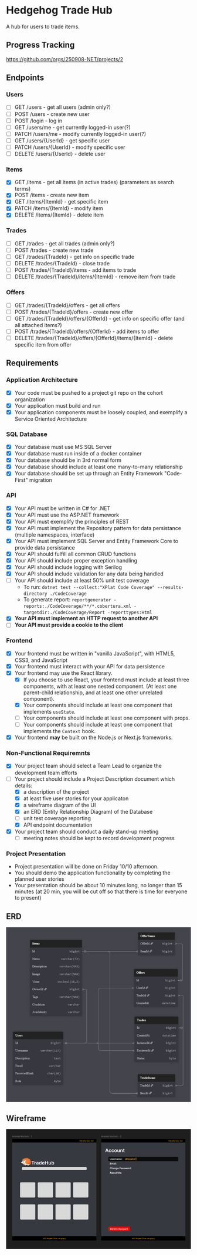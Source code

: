 # Hedgehog Trade Hub

A hub for users to trade items. 

## Progress Tracking

https://github.com/orgs/250908-NET/projects/2

## Endpoints

### Users

- [ ] GET /users - get all users (admin only?)
- [ ] POST /users - create new user
- [ ] POST /login - log in
- [ ] GET /users/me - get currently logged-in user(?)
- [ ] PATCH /users/me - modify currently logged-in user(?)
- [ ] GET /users/{UserId} - get specific user
- [ ] PATCH /users/{UserId} - modify specific user
- [ ] DELETE /users/{UserId} - delete user

### Items

- [X] GET /items - get all items (in active trades) (parameters as search terms)
- [X] POST /items - create new item
- [X] GET /items/{ItemId} - get specific item
- [X] PATCH /items/{ItemId} - modify item
- [X] DELETE /items/{ItemId} - delete item

### Trades

- [ ] GET /trades - get all trades (admin only?)
- [ ] POST /trades - create new trade
- [ ] GET /trades/{TradeId} - get info on specific trade
- [ ] DELETE /trades/{TradeId} - close trade
- [ ] POST /trades/{TradeId}/items - add items to trade
- [ ] DELETE /trades/{TradeId}/items/{ItemId} - remove item from trade

### Offers

- [ ] GET /trades/{TradeId}/offers - get all offers
- [ ] POST /trades/{TradeId}/offers - create new offer
- [ ] GET /trades/{TradeId}/offers/{OfferId} - get info on specific offer (and all attached items?)
- [ ] POST /trades/{TradeId}/offers/{OfferId} - add items to offer
- [ ] DELETE /trades/{TradeId}/offers/{OfferId}/items/{ItemId} - delete specific item from offer

## Requirements

### Application Architecture

- [X] Your code must be pushed to a project git repo on the cohort organization
- [X] Your application must build and run
- [X] Your application components must be loosely coupled, and exemplify a Service Oriented Architecture

### SQL Database

- [X] Your database must use MS SQL Server
- [X] Your database must run inside of a docker container
- [X] Your database should be in 3rd normal form
- [X] Your database should include at least one many-to-many relationship
- [X] Your database should be set up through an Entity Framework "Code-First" migration

### API

- [X] Your API must be written in C# for .NET
- [X] Your API must use the ASP.NET framework
- [X] Your API must exemplify the principles of REST
- [X] Your API must implement the Repository pattern for data persistance (multiple namespaces, interface)
- [X] Your API must implement SQL Server and Entity Framework Core to provide data persistance
- [X] Your API should fulfill all common CRUD functions
- [X] Your API should include proper exception handling
- [X] Your API should include logging with Serilog
- [X] Your API should include validation for any data being handled
- [ ] Your API should include at least 50% unit test coverage
  - To run: `dotnet test --collect:"XPlat Code Coverage" --results-directory ./CodeCoverage`
  - To generate report: `reportgenerator -reports:./CodeCoverage/**/*.cobertura.xml -targetdir:./CodeCoverage/Report -reporttypes:Html`
- [X] **Your API must implement an HTTP request to another API**
- [ ] **Your API must provide a cookie to the client**

### Frontend

- [X] Your frontend must be written in "vanilla JavaScript", with HTML5, CSS3, and JavaScript
- [X] Your frontend must interact with your API for data persistence
- [X] Your frontend may use the React library.
    - [X] If you choose to use React, your frontend must include at least three components, with at least one nested component. (At least one parent-child relationship, and at least one other unrelated component).
    - [X] Your components should include at least one component that implements `useState`.
    - [ ] Your components should include at least one component with props.
    - [ ] Your components should include at least one component that implements the `Context` hook.
- [X] Your frontend __may__ be built on the Node.js or Next.js frameworks.

### Non-Functional Requiremnts

- [X] Your project team should select a Team Lead to organize the development team efforts
- [ ] Your project should include a Project Description document which details:
    - [X] a description of the project
    - [X] at least five user stories for your applicaton
    - [X] a wireframe diagram of the UI
    - [X] an ERD (Entity Relationship Diagram) of the Database
    - [ ] unit test coverage reporting
    - [X] API endpoint documentation
- [X] Your project team should conduct a daily stand-up meeting
    - [ ] meeting notes should be kept to record development progress

### Project Presentation

- Project presentation will be done on Friday 10/10 afternoon.
- You should demo the application functionality by completing the planned user stories
- Your presentation should be about 10 minutes long, no longer than 15 minutes (at 20 min, you will be cut off so that there is time for everyone to present)

## ERD

![ERD](erdmk2.png)

## Wireframe

![Wireframe](wireframemk1.png)
